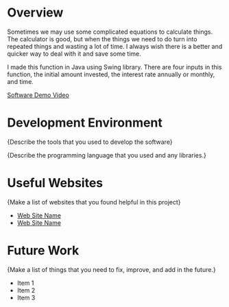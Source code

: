 # Overview

Sometimes we may use some complicated equations to calculate things. 
The calculator is good, but when the things we need to do turn into repeated things and wasting a lot of time.
I always wish there is a better and quicker way to deal with it and save some time. 

I made this function in Java using Swing library. There are four inputs in this function, the initial amount invested, 
the interest rate annually or monthly, and time.

[Software Demo Video](https://www.youtube.com/watch?v=zYMIjCMgQBQ)

# Development Environment

{Describe the tools that you used to develop the software}

{Describe the programming language that you used and any libraries.}

# Useful Websites

{Make a list of websites that you found helpful in this project}
* [Web Site Name](http://url.link.goes.here)
* [Web Site Name](http://url.link.goes.here)

# Future Work

{Make a list of things that you need to fix, improve, and add in the future.}
* Item 1
* Item 2
* Item 3
